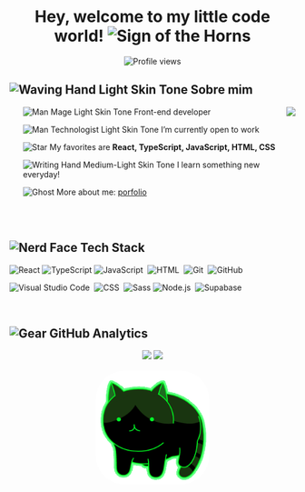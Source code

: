 <h1 align='center'>Hey, welcome to my little code world! <img src="https://raw.githubusercontent.com/Tarikul-Islam-Anik/Animated-Fluent-Emojis/master/Emojis/Hand%20gestures/Sign%20of%20the%20Horns.png" alt="Sign of the Horns" width="25" height="25" /> </h1> 

<p align="center"> <img src="https://komarev.com/ghpvc/?username=Mognatti&color=blueviolet&style=for-the-badge" alt="Profile views" /> </p>

<h2><img src="https://raw.githubusercontent.com/Tarikul-Islam-Anik/Animated-Fluent-Emojis/master/Emojis/Hand%20gestures/Waving%20Hand%20Light%20Skin%20Tone.png" alt="Waving Hand Light Skin Tone" width="25" height="25" /> Sobre mim</h2>

<img align='right' src='https://raw.githubusercontent.com/gist/Mognatti/ffb3c8ccd91c3ad5e83497d230634c9f/raw/5de9b02d0e87b3b5f6fe0c43fead9fee13e65ad5/profile-img.svg'/>

<ul >
  
<img src="https://raw.githubusercontent.com/Tarikul-Islam-Anik/Animated-Fluent-Emojis/master/Emojis/People%20with%20professions/Man%20Mage%20Light%20Skin%20Tone.png" alt="Man Mage Light Skin Tone" width="25" height="25" /> Front-end developer

<img src="https://raw.githubusercontent.com/Tarikul-Islam-Anik/Animated-Fluent-Emojis/master/Emojis/People%20with%20professions/Man%20Technologist%20Light%20Skin%20Tone.png" alt="Man Technologist Light Skin Tone" width="25" height="25" /> I’m currently open to work

<img src="https://raw.githubusercontent.com/Tarikul-Islam-Anik/Animated-Fluent-Emojis/master/Emojis/Travel%20and%20places/Star.png" alt="Star" width="25" height="25" /> My favorites are **React, TypeScript, JavaScript, HTML, CSS**

<img src="https://raw.githubusercontent.com/Tarikul-Islam-Anik/Animated-Fluent-Emojis/master/Emojis/Hand%20gestures/Writing%20Hand%20Medium-Light%20Skin%20Tone.png" alt="Writing Hand Medium-Light Skin Tone" width="25" height="25" /> I learn something new everyday!

<img src="https://raw.githubusercontent.com/Tarikul-Islam-Anik/Animated-Fluent-Emojis/master/Emojis/Smilies/Ghost.png" alt="Ghost" width="25" height="25" /> More about me: [porfolio](https://portfolio-mognatti.vercel.app/)

</ul>
<br/>
<br/>
<h2 align='left'> <img src="https://raw.githubusercontent.com/Tarikul-Islam-Anik/Animated-Fluent-Emojis/master/Emojis/Smilies/Nerd%20Face.png" alt="Nerd Face" width="25" height="25" /> Tech Stack </h2>



![React](https://img.shields.io/badge/-React-05122A?style=flat&logo=react)
![TypeScript](https://img.shields.io/badge/-TypeScript-05122A?style=flat&logo=typescript)
![JavaScript](https://img.shields.io/badge/-JavaScript-05122A?style=flat&logo=javascript)&nbsp;
![HTML](https://img.shields.io/badge/-HTML-05122A?style=flat&logo=HTML5)&nbsp;
![Git](https://img.shields.io/badge/-Git-05122A?style=flat&logo=git)&nbsp;
![GitHub](https://img.shields.io/badge/-GitHub-05122A?style=flat&logo=github)&nbsp;

![Visual Studio Code](https://img.shields.io/badge/-Visual%20Studio%20Code-05122A?style=flat&logo=visual-studio-code&logoColor=007ACC)&nbsp;
![CSS](https://img.shields.io/badge/-CSS-05122A?style=flat&logo=CSS3&logoColor=1572B6)&nbsp;
![Sass](https://img.shields.io/badge/-Sass-05122A?style=flat&logo=sass)
![Node.js](https://img.shields.io/badge/-Node.js-05122A?style=flat&logo=node.js)&nbsp;
![Supabase](https://img.shields.io/badge/-Supabase-05122A?style=flat&logo=supabase)


<br/>
<h2><img src="https://raw.githubusercontent.com/Tarikul-Islam-Anik/Animated-Fluent-Emojis/master/Emojis/Objects/Gear.png" alt="Gear" width="25" height="25" /> GitHub Analytics</h2>

<div align='center'>
<img height="150em" src="https://github-readme-stats.vercel.app/api?username=Mognatti&show_icons=true&theme=radical">
<img height="150em" src="https://github-readme-stats.vercel.app/api/top-langs/?username=Mognatti&layout=compact&theme=radical">
</div>

<br/>

<div align='center'>
<img  height="200" style="border-radius:50px" src="https://github.com/DyeghoCunha/Estudos/blob/main/PASTA%20DE%20TEMPLATES/87c7e838eac7a0a62e485ccbcb784c96.gif?raw=true" />
</div>
